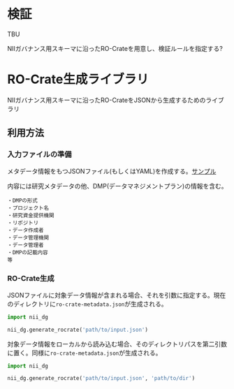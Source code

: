 # 検証
TBU

NIIガバナンス用スキーマに沿ったRO-Crateを用意し、検証ルールを指定する?

# RO-Crate生成ライブラリ
NIIガバナンス用スキーマに沿ったRO-CrateをJSONから生成するためのライブラリ
## 利用方法
### 入力ファイルの準備
メタデータ情報をもつJSONファイル(もしくはYAML)を作成する。[サンプル](https://github.com/ascade/nii-dg/blob/f0f76213d5365ab5ed43902028060a335b8edb34/test/common_sample.json)

内容には研究メタデータの他、DMP(データマネジメントプラン)の情報を含む。
```
・DMPの形式
・プロジェクト名
・研究資金提供機関
・リポジトリ
・データ作成者
・データ管理機関
・データ管理者
・DMPの記載内容
等
```

### RO-Crate生成 
JSONファイルに対象データ情報が含まれる場合、それを引数に指定する。現在のディレクトリに`ro-crate-metadata.json`が生成される。
```python
import nii_dg

nii_dg.generate_rocrate('path/to/input.json')
```

対象データ情報をローカルから読み込む場合、そのディレクトリパスを第二引数に置く。同様に`ro-crate-metadata.json`が生成される。
```python
import nii_dg

nii_dg.generate_rocrate('path/to/input.json', 'path/to/dir')
```